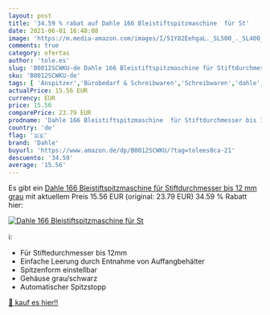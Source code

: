 ```yaml
---
layout: post
title: '34.59 % rabat auf Dahle 166 Bleistiftspitzmaschine  für St'
date: 2021-06-01 16:48:08
image: 'https://m.media-amazon.com/images/I/51Y82EehgaL._SL500_._SL400_.jpg'
comments: true
category: ofertas
author: 'tole.es'
slug: 'B0012SCWKU-de Dahle 166 Bleistiftspitzmaschine für Stiftdurchmesser bis...'
sku: 'B0012SCWKU-de'
tags: [ 'Anspitzer','Bürobedarf & Schreibwaren','Schreibwaren','dahle', ]
actualPrice: 15.56 EUR
currency: EUR
price: 15.56
comparePrice: 23.79 EUR
prodname: 'Dahle 166 Bleistiftspitzmaschine  für Stiftdurchmesser bis 12 mm  grau'
country: 'de'
flag: '🇩🇪'
brand: 'Dahle'
buyurl: 'https://www.amazon.de/dp/B0012SCWKU/?tag=tolees0ca-21'
descuento: '34.59'
average: '15.56'
---
```


Es gibt ein [Dahle 166 Bleistiftspitzmaschine  für Stiftdurchmesser bis 12 mm  grau](https://www.amazon.de/dp/B0012SCWKU/?tag=tolees0ca-21) mit aktuellem Preis 15.56 EUR (original: 23.79 EUR) 34.59 % Rabatt hier:

[![Dahle 166 Bleistiftspitzmaschine  für St](https://m.media-amazon.com/images/I/51Y82EehgaL._SL500_._SL400_.jpg)](https://www.amazon.de/dp/B0012SCWKU/?tag=tolees0ca-21)

ℹ️:

- Für Stiftedurchmesser bis 12mm
- Einfache Leerung durch Entnahme von Auffangbehälter
- Spitzenform einstellbar
- Gehäuse grau/schwarz
- Automatischer Spitzstopp

[🛒 kauf es hier!!](https://www.amazon.de/dp/B0012SCWKU/?tag=tolees0ca-21)
